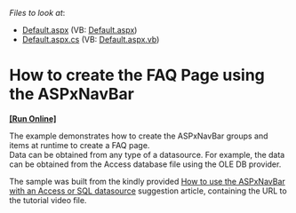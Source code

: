 <!-- default file list -->
*Files to look at*:

* [Default.aspx](./CS/Default.aspx) (VB: [Default.aspx](./VB/Default.aspx))
* [Default.aspx.cs](./CS/Default.aspx.cs) (VB: [Default.aspx.vb](./VB/Default.aspx.vb))
<!-- default file list end -->
# How to create the FAQ Page using the ASPxNavBar
<!-- run online -->
**[[Run Online]](https://codecentral.devexpress.com/e2342/)**
<!-- run online end -->


<p>The example demonstrates how to create the ASPxNavBar groups and items at runtime to create a FAQ page.<br />
Data can be obtained from any type of a datasource. For example, the data can be obtained from the Access database file using the OLE DB provider.</p><p>The sample was built from the kindly provided <a href="https://www.devexpress.com/Support/Center/p/S134914">How to use the ASPxNavBar with an Access or SQL datasource</a> suggestion article, containing the URL to the tutorial video file.</p>

<br/>



